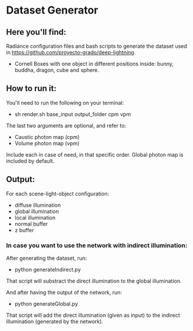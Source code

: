 # Dataset Generator

## Here you'll find:
Radiance configuration files and bash scripts to generate the dataset used in https://github.com/proyecto-grado/deep-lightning.

- Cornell Boxes with one object in different positions inside: bunny, buddha, dragon, cube and sphere.

## How to run it:

You'll need to run the following on your terminal:
- sh render.sh base_input output_folder cpm vpm

The last two arguments are optional, and refer to:
- Caustic photon map (cpm)
- Volume photon map (vpm)

Include each in case of need, in that specific order. Global photon map is included by default.

## Output:

For each scene-light-object configuration:
  - diffuse illumination
  - global illumination
  - local illumination
  - normal buffer
  - z buffer

### In case you want to use the network with indirect illumination:
After generating the dataset, run:
- python generateIndirect.py

That script will substract the direct illumination to the global illumination.

And after having the output of the network, run:
- python generateGlobal.py

That script will add the direct illumination (given as input) to the indirect illumination (generated by the network).
